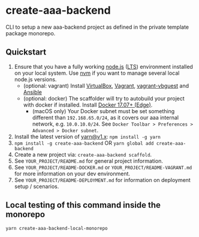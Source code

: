 # create-aaa-backend

CLI to setup a new aaa-backend project as defined in the private template package monorepo.

## Quickstart

1. Ensure that you have a fully working [node.js](https://nodejs.org/en/) ([LTS](https://github.com/nodejs/Release)) environment installed on your local system. Use [nvm](https://github.com/creationix/nvm) if you want to manage several local node.js versions.
    * (optional: vagrant) Install [VirtualBox](https://www.virtualbox.org/wiki/Downloads), [Vagrant](http://sourabhbajaj.com/mac-setup/Vagrant/README.html), [vagrant-vbguest](https://github.com/dotless-de/vagrant-vbguest) and [Ansible](http://docs.ansible.com/ansible/intro_installation.html#latest-releases-via-pip)
    * (optional: docker) The scaffolder will try to autobuild your project with docker if installed. Install [Docker 17.07+ (Edge)](https://store.docker.com/editions/community/docker-ce-desktop-mac).
        * (macOS only) Your Docker subnet must be set something different than `192.168.65.0/24`, as it covers our aaa internal network, e.g. `10.0.10.0/24`. See `Docker Toolbar > Preferences > Advanced > Docker subnet`.
2. Install the latest version of yarn@v1.x: `npm install -g yarn`
3. `npm install -g create-aaa-backend` OR `yarn global add create-aaa-backend`
4. Create a new project via: `create-aaa-backend scaffold`.
5. See `YOUR_PROJECT/README.md` for general project information.
6. See `YOUR_PROJECT/README-DOCKER.md` or `YOUR_PROJECT/README-VAGRANT.md` for more information on your dev environment.
7. See `YOUR_PROJECT/README-DEPLOYMENT.md` for information on deployment setup / scenarios.

## Local testing of this command inside the monorepo

`yarn create-aaa-backend-local-monorepo`